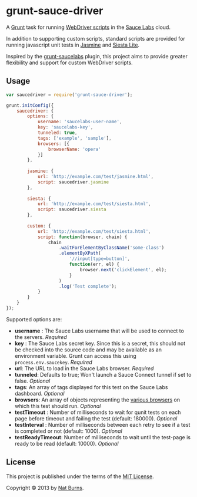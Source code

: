 grunt-sauce-driver
==================

A [Grunt](http://gruntjs.com/) task for running [WebDriver scripts](https://github.com/admc/wd) in the [Sauce Labs](https://saucelabs.com/) cloud.

In addition to supporting custom scripts, standard scripts are provided for running javascript unit tests in [Jasmine](http://pivotal.github.io/jasmine/) and [Siesta Lite](http://www.bryntum.com/products/siesta/).

Inspired by the [grunt-saucelabs](https://github.com/axemclion/grunt-saucelabs) plugin, this project aims to provide greater flexibility and support for custom WebDriver scripts.

Usage
-----

```javascript
var saucedriver = require('grunt-sauce-driver');

grunt.initConfig({
	saucedriver: {
		options: {
			username: 'saucelabs-user-name',
			key: 'saucelabs-key',
			tunneled: true,
			tags: ['example', 'sample'],
			browsers: [{
				browserName: 'opera'
			}]
		},
		
		jasmine: {
			url: 'http://example.com/test/jasmine.html',
			script: saucedriver.jasmine
		},
		
		siesta: {
			url: 'http://example.com/test/siesta.html',
			script: saucedriver.siesta
		},
		
		custom: {
			url: 'http://example.com/test/siesta.html',
			script: function(browser, chain) {
				chain
					.waitForElementByClassName('some-class')
					.elementByXPath(
						'//input[type=button]',
						function(err, el) {
							browser.next('clickElement', el);
						}
					)
					.log('Test complete');
			}
		}
	}
});
```

Supported options are:

* __username__ : The Sauce Labs username that will be used to connect to the servers. _Required_
* __key__ : The Sauce Labs secret key. Since this is a secret, this should not be checked into the source code and may be available as an environment variable. Grunt can access this using   `process.env.saucekey`. _Required_
* __url__: The URL to load in the Sauce Labs browser. _Required_
* __tunneled__: Defaults to true; Won't launch a Sauce Connect tunnel if set to false. _Optional_
* __tags__: An array of tags displayed for this test on the Sauce Labs dashboard. _Optional_
* __browsers__: An array of objects representing the [various browsers](https://saucelabs.com/docs/platforms) on which this test should run.  _Optional_
* __testTimeout__ : Number of milliseconds to wait for qunit tests on each page before timeout and failing the test (default: 180000). _Optional_
* __testInterval__ : Number of milliseconds between each retry to see if a test is completed or not (default: 1000). _Optional_
* __testReadyTimeout__: Number of milliseconds to wait until the test-page is ready to be read (default: 10000). _Optional_

License
-------

This project is published under the terms of the [MIT License](http://opensource.org/licenses/MIT).

Copyright &copy; 2013 by [Nat Burns](https://github.com/burnnat).